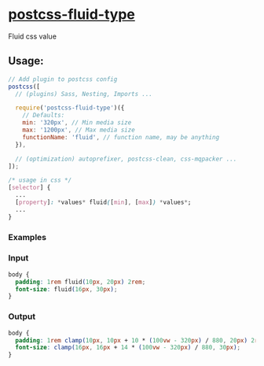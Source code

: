 # [postcss-fluid-type](https://www.npmjs.com/package/postcss-fluid-type)

Fluid css value

## Usage:

```javascript
// Add plugin to postcss config
postcss([
  // (plugins) Sass, Nesting, Imports ...

  require('postcss-fluid-type')({
    // Defaults:
    min: '320px', // Min media size
    max: '1200px', // Max media size
    functionName: 'fluid', // function name, may be anything
  }),

  // (optimization) autoprefixer, postcss-clean, css-mqpacker ...
]);
```

```css
/* usage in css */
[selector] {
  ...
  [property]: *values* fluid([min], [max]) *values*;
  ...
}
```

### Examples

### Input
```css
body {
  padding: 1rem fluid(10px, 20px) 2rem;
  font-size: fluid(16px, 30px);
}
```

### Output

```css
body {
  padding: 1rem clamp(10px, 10px + 10 * (100vw - 320px) / 880, 20px) 2rem;
  font-size: clamp(16px, 16px + 14 * (100vw - 320px) / 880, 30px);
}
```
